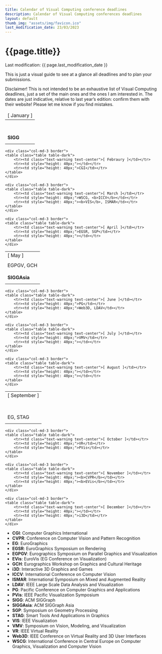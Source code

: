 ```yaml
---
title: Calendar of Visual Computing conference deadlines
description: Calendar of Visual Computing conferences deadlines
layout: default
thumb_img: "assets/img/favicon.ico"
last_modification_date: 23/03/2023
---
```


# {{page.title}}

<span class="badge bg-danger">Last modification: {{ page.last_modification_date }} </span>

This is just a visual guide to see at a glance all deadlines and to plan your submissions.

<span class="badge bg-info">Disclaimer!</span> This is not intended to be an exhaustive list of Visual Computing deadlines, just a set of the main ones and the ones I am interested in. The dates are just indicative, relative to last year’s edition: confirm them with their website! Please let me know if you find mistakes.

<div class="grid rounded m-5">
<div class="row">
	<div class="col-md-3 border p-0">
	<table class="table table-dark">
		<thead class="thead-light"><tr><td class="text-warning text-center">[ January ]</td></tr></thead>
		<tr><td style="height: 40px;"></td></tr>
		<tr><td style="height: 40px;"><b>SIGG</b></td></tr>
	</table>
	</div>

	<div class="col-md-3 border">
	<table class="table table-dark">
		<tr><td class="text-warning text-center">[ Febraury ]</td></tr>
		<tr><td style="height: 40px;"></td></tr>
		<tr><td style="height: 40px;">CGI</td></tr>
	</table>
	</div>

	<div class="col-md-3 border">
	<table class="table table-dark">
		<tr><td class="text-warning text-center">[ March ]</td></tr>
		<tr><td style="height: 40px;">WSCG, <b>ICCV</b></td></tr>
		<tr><td style="height: 40px;"><b>VIS</b>, ISMAR</td></tr>
	</table>
	</div>

	<div class="col-md-3 border">
	<table class="table table-dark">
		<tr><td class="text-warning text-center">[ April ]</td></tr>
		<tr><td style="height: 40px;">EGSR, SGP</td></tr>
		<tr><td style="height: 40px;"></td></tr>
	</table>
	</div>
</div>

<div class="row">
	<div class="col-md-3 border">
	<table class="table table-dark">
		<tr><td class="text-warning text-center">[ May ]</td></tr>
		<tr><td style="height: 40px;">EGPGV, GCH</td></tr>
		<tr><td style="height: 40px;"><b>SIGGAsia</b></td></tr>
	</table>
	</div>

	<div class="col-md-3 border">
	<table class="table table-dark">
		<tr><td class="text-warning text-center">[ June ]</td></tr>
		<tr><td style="height: 40px;">PG</td></tr>
		<tr><td style="height: 40px;">Web3D, LDAV</td></tr>
	</table>
	</div>

	<div class="col-md-3 border">
	<table class="table table-dark">
		<tr><td class="text-warning text-center">[ July ]</td></tr>
		<tr><td style="height: 40px;">VMV</td></tr>
		<tr><td style="height: 40px;"></td></tr>
	</table>
	</div>

	<div class="col-md-3 border">
	<table class="table table-dark">
		<tr><td class="text-warning text-center">[ August ]</td></tr>
		<tr><td style="height: 40px;"></td></tr>
		<tr><td style="height: 40px;"></td></tr>
	</table>
	</div>
</div>

<div class="row">
	<div class="col-md-3 border">
	<table class="table table-dark">
		<tr><td class="text-warning text-center">[ September ]</td></tr>
		<tr><td style="height: 40px;"></td></tr>
		<tr><td style="height: 40px;">EG, STAG</td></tr>
	</table>
	</div>

	<div class="col-md-3 border">
	<table class="table table-dark">
		<tr><td class="text-warning text-center">[ October ]</td></tr>
		<tr><td style="height: 40px;">VR</td></tr>
		<tr><td style="height: 40px;">PVis</td></tr>
	</table>
	</div>

	<div class="col-md-3 border">
	<table class="table table-dark">
		<tr><td class="text-warning text-center">[ November ]</td></tr>
		<tr><td style="height: 40px;"><b>CVPR</b></td></tr>
		<tr><td style="height: 40px;"><b>EVis</b></td></tr>
	</table>
	</div>

	<div class="col-md-3 border">
	<table class="table table-dark">
		<tr><td class="text-warning text-center">[ December ]</td></tr>
		<tr><td style="height: 40px;"></td></tr>
		<tr><td style="height: 40px;">i3D</td></tr>
	</table>
	</div>
</div>
</div>


* __CGI__: Computer Graphics International
* __CVPR__: Conference on Computer Vision and Pattern Recognition
* __EG__: EuroGraphics
* __EGSR__: EuroGraphics Symposium on Rendering
* __EGPGV__: Eurographics Symposium on Parallel Graphics and Visualization
* __EVis__: EuroVis (EG Conference on Visualization)
* __GCH__: Eurographics Workshop on Graphics and Cultural Heritage
* __i3D__: Interactive 3D Graphics and Games
* __ICCV__: International Conference on Computer Vision
* __ISMAR__: International Symposium on Mixed and Augmented Reality
* __LDAV__: IEEE Large Scale Data Analysis and Visualization
* __PG__: Pacific Conference on Computer Graphics and Applications
* __PVis__: IEEE Pacific Visualization Symposium
* __SIGG__: ACM SIGGraph
* __SIGGAsia__: ACM SIGGraph Asia
* __SGP__: Symposium on Geometry Processing
* __STAG__: Smart Tools And Applications in Graphics
* __VIS__: IEEE Visualization
* __VMV__: Symposium on Vision, Modeling, and Visualization
* __VR__: IEEE Virtual Reality
* __Web3D__: IEEE Conference on Virtual Reality and 3D User Interfaces
* __WSCG__:  International Conference in Central Europe on Computer Graphics, Visualization and Computer Vision
